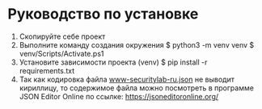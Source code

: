 # Руководство по установке
1. Скопируйте себе проект
2. Выполните команду создания окружения
    $ python3 -m venv venv
    $ venv/Scripts/Activate.ps1
3. Установите зависимости проекта
    (venv) $ pip install -r requirements.txt
4. Так как кодировка файла www-securitylab-ru.json не выводит кириллицу, то содержимое файла можно посмотреть в программе JSON Editor Online по ссылке:
    https://jsoneditoronline.org/
    


